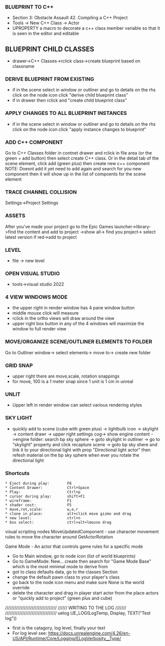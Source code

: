 ### BLUEPRINT TO C++
 * Section 3: Obstacle Assault 42. Compiling a C++ Project
 * Tools -> New C++ Class -> Actor
 * UPROPERTY a macro to decorate a c++ class member variable
 so that it is seen in the editor and editable
## BLUEPRINT CHILD CLASSES
 * drawer->C++ Classes->rclick class->create blueprint based on classname

### DERIVE BLUEPRINT FROM EXISTING
* if in the scene select in window or outliner
and go to details on the rhs click on the node icon
click "derive child blueprint class"
* if in drawer then rclick and "create child blueprint class"

### APPLY CHANGES TO ALL BLUEPRINT INSTANCES
* if in the scene select in window or outliner
and go to details on the rhs click on the node icon
click "apply instance changes to blueprint"

### ADD C++ COMPONENT
Go to C++ Classes folder in contnet drawer and
rclick in file area (or the green + add button)
then select create C++ class.
Or in the detail tab of the scene element,
click add (green plus) then create new c++ component
NOTE: Doesnt add it yet
need to add again and search for you new component then
it will show up in the list of compoents for the scene element

### TRACE CHANNEL COLLISION
Settings->Project Settings

### ASSETS
After you've made your project go to the
Epic Games launcher->library->find the content and add to project
->show all-> find you project-> select latest version if red->add to project

### LEVEL
* file -> new level

### OPEN VISUAL STUDIO
* tools->visual studio 2022

### 4 VIEW WINDOWS MODE
* the upper right in render window has 4 pane window button
* middle mouse click will measure
* rclick in the ortho views will draw around the view
* upper right box button in any of the 4 windows will maximize the window to full render view

### MOVE/ORGANIZE SCENE/OUTLINER ELEMENTS TO FOLDER
Go to Outliner window-> select elements-> move to-> create new folder

### GRID SNAP
* upper right there are move,scale, rotation snappings
* for move, 100 is a 1 meter snap since 1 unit is 1 cm in unreal

### UNLIT
* Upper left in render window can select various rendering styles

### SKY LIGHT
* quickly add to scene (cube with green plus)
-> lightbulb icon
-> skylight
-> content drawr 
-> upper right settings cog-> show engine content
->engine folder: search bp sky sphere
-> goto skylight in outliner
-> go to "skylight" property and click recapture scene
-> goto bp sky shere and link it to your directional light
with prop "Directional light actor"
then refesh material on the bp sky sphere when ever you rotate
the directional light

### Shortcuts
    * Eject during play:        F8
    * Content Drawer:           Ctrl+Space
    * Play:                     Ctrl+p
    * cursor during play:       shift+F1
    * wireframe:                F1
    * shader cost:              F5
    * move,rot,scale:           w,e,r
    * clone in place:           alt+click move gizmo and drag
    * new level:                ctrl+n
    * box select:               ctrl+alt+lmouse drag

visual scripting nodes
MoveUpdatedComponent - use character movement rules to move the character around
GetActorRotation

Game Mode - An actor that controls game rules for a specific mode
* Go to Main window, go to node icon (list of world blueprints)
* Go to GameMode: New... create then search for "Game Mode Base"
which is the most minimal mode to derive from
* got to class defaults data, go to the classes Section
* change the default pawn class to your player's class
* go back to the node icon menu and make sure None is the world override
* delete the character and drag in  player start actor from the place actors or "quickly add to project" (green plus and cube) 

/////////////////////////////////
////// WRITING TO THE LOG ///////
/////////////////////////////////
uelog
UE_LOG(LogTemp, Display, TEXT("Test log"))
* first is the catagory, log level, finally your text
* For log level see: https://docs.unrealengine.com/4.26/en-US/API/Runtime/Core/Logging/ELogVerbosity__Type/
